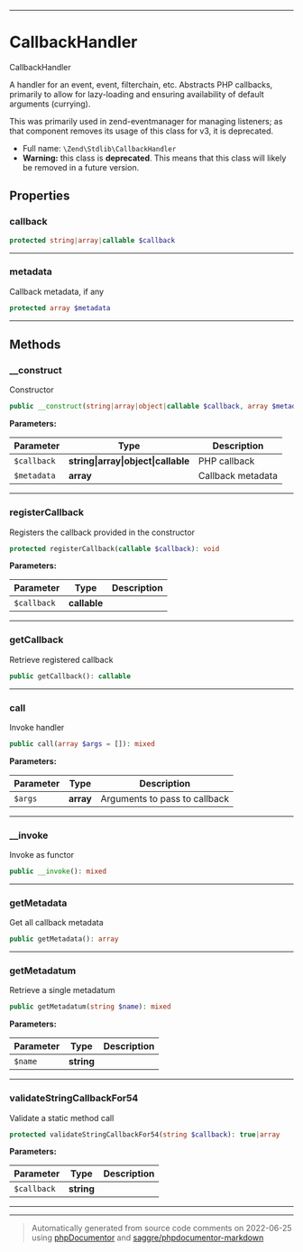 ***

# CallbackHandler

CallbackHandler

A handler for an event, event, filterchain, etc. Abstracts PHP callbacks,
primarily to allow for lazy-loading and ensuring availability of default
arguments (currying).

This was primarily used in zend-eventmanager for managing listeners; as that
component removes its usage of this class for v3, it is deprecated.

* Full name: `\Zend\Stdlib\CallbackHandler`
* **Warning:** this class is **deprecated**. This means that this class will likely be removed in a future version.



## Properties


### callback



```php
protected string|array|callable $callback
```






***

### metadata

Callback metadata, if any

```php
protected array $metadata
```






***

## Methods


### __construct

Constructor

```php
public __construct(string|array|object|callable $callback, array $metadata = []): mixed
```








**Parameters:**

| Parameter | Type | Description |
|-----------|------|-------------|
| `$callback` | **string&#124;array&#124;object&#124;callable** | PHP callback |
| `$metadata` | **array** | Callback metadata |




***

### registerCallback

Registers the callback provided in the constructor

```php
protected registerCallback(callable $callback): void
```








**Parameters:**

| Parameter | Type | Description |
|-----------|------|-------------|
| `$callback` | **callable** |  |




***

### getCallback

Retrieve registered callback

```php
public getCallback(): callable
```











***

### call

Invoke handler

```php
public call(array $args = []): mixed
```








**Parameters:**

| Parameter | Type | Description |
|-----------|------|-------------|
| `$args` | **array** | Arguments to pass to callback |




***

### __invoke

Invoke as functor

```php
public __invoke(): mixed
```











***

### getMetadata

Get all callback metadata

```php
public getMetadata(): array
```











***

### getMetadatum

Retrieve a single metadatum

```php
public getMetadatum(string $name): mixed
```








**Parameters:**

| Parameter | Type | Description |
|-----------|------|-------------|
| `$name` | **string** |  |




***

### validateStringCallbackFor54

Validate a static method call

```php
protected validateStringCallbackFor54(string $callback): true|array
```








**Parameters:**

| Parameter | Type | Description |
|-----------|------|-------------|
| `$callback` | **string** |  |




***


***
> Automatically generated from source code comments on 2022-06-25 using [phpDocumentor](http://www.phpdoc.org/) and [saggre/phpdocumentor-markdown](https://github.com/Saggre/phpDocumentor-markdown)
